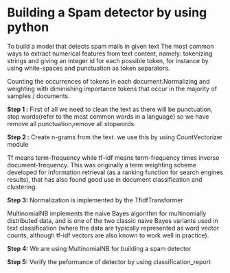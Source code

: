 # Building a Spam detector by using python

To build a model that detects spam mails in given text
The most common ways to extract numerical features from text content, namely: tokenizing strings and giving an integer id for each possible token, for instance by using white-spaces and punctuation as token separators.

 Counting the occurrences of tokens in each document.Normalizing and weighting with diminishing importance tokens that occur in the majority of samples / documents.

**Step 1 :** First of all we need to clean the text as there will be punctuation, stop words(refer to the most common words in a language) so we have remove all punctuation,remove all stopwords.

**Step 2 :** Create n-grams from the text. we use this by using CountVectorizer module

Tf means term-frequency while tf–idf means term-frequency times inverse document-frequency. This was originally a term weighting scheme developed for information retrieval (as a ranking function for search engines results), that has also found good use in document classification and clustering.

**Step 3:** Normalization is implemented by the TfidfTransformer

MultinomialNB implements the naive Bayes algorithm for multinomially distributed data, and is one of the two classic naive Bayes variants used in text classification (where the data are typically represented as word vector counts, although tf-idf vectors are also known to work well in practice).

**Step 4:** We are using MultinomialNB for building a spam detector 

**Step 5:** Verify the peformance of detector by using classification_report

